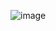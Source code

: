![image](https://github.com/hatlabsInc/Portfolio/assets/33893505/7614d0f0-9957-45e8-ab06-161fa9af9ebb)
